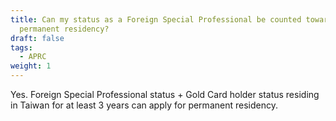 ```yaml
---
title: Can my status as a Foreign Special Professional be counted towards my
  permanent residency?
draft: false
tags:
  - APRC
weight: 1
---
```

Yes. Foreign Special Professional status + Gold Card holder status residing in Taiwan for at least 3 years can apply for permanent residency.